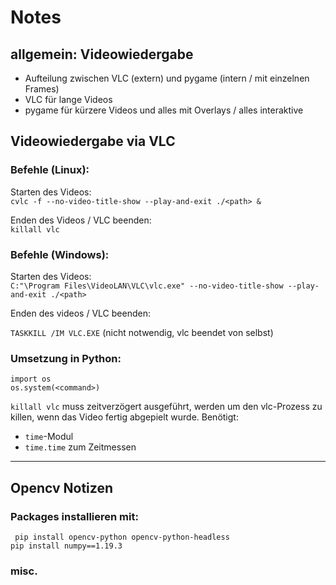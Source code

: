 # Notes

## allgemein: Videowiedergabe
- Aufteilung zwischen VLC (extern) und pygame (intern / mit einzelnen Frames)
- VLC für lange Videos
- pygame für kürzere Videos und alles mit Overlays / alles interaktive

## Videowiedergabe via VLC

### Befehle (Linux):

Starten des Videos:  
`cvlc -f --no-video-title-show --play-and-exit ./<path> &`

Enden des Videos / VLC beenden:  
`killall vlc`

### Befehle (Windows):

Starten des Videos:  
`C:"\Program Files\VideoLAN\VLC\vlc.exe" --no-video-title-show --play-and-exit ./<path>`

Enden des videos / VLC beenden:

`TASKKILL /IM VLC.EXE`  (nicht notwendig, vlc beendet von selbst)

### Umsetzung in Python:
`import os`  
`os.system(<command>)`  

`killall vlc` muss zeitverzögert ausgeführt, werden um den vlc-Prozess zu
killen, wenn das Video fertig abgepielt wurde.
Benötigt:  

- `time`-Modul
- `time.time` zum Zeitmessen

---

## Opencv Notizen

### Packages installieren mit:

` pip install opencv-python opencv-python-headless`  
`pip install numpy==1.19.3`

### misc.

